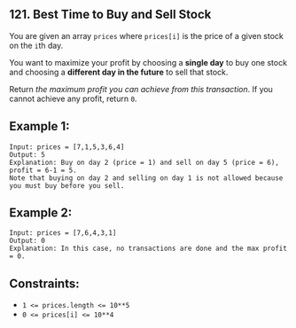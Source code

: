 ## 121. Best Time to Buy and Sell Stock

You are given an array `prices` where `prices[i]` is the price of a given stock on the `i`th day.

You want to maximize your profit by choosing a **single day** to buy one stock and choosing a **different day in the future** to sell that stock.

Return *the maximum profit you can achieve from this transaction*. If you cannot achieve any profit, return `0`.

 

## Example 1:

```
Input: prices = [7,1,5,3,6,4]
Output: 5
Explanation: Buy on day 2 (price = 1) and sell on day 5 (price = 6), profit = 6-1 = 5.
Note that buying on day 2 and selling on day 1 is not allowed because you must buy before you sell.
```

## Example 2:

```
Input: prices = [7,6,4,3,1]
Output: 0
Explanation: In this case, no transactions are done and the max profit = 0.
```
 

## Constraints:

- `1 <= prices.length <= 10**5`
- `0 <= prices[i] <= 10**4`
